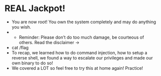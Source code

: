 # REAL Jackpot!

* You are now root! You own the system completely and may do anything you wish.
* * Reminder: Please don’t do too much damage, be courteous of others. Read the disclaimer →
* cat /flag
* To recap, we learned how to do command injection, how to setup a reverse shell, we found a way to escalate our privileges and made our own binary to do so!
* We covered a LOT so feel free to try this at home again! Practice!

